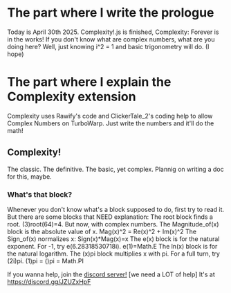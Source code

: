 # The part where I write the prologue
Today is April 30th 2025. Complexity!.js is finished, Complexity: Forever is in the works!
If you don't know what are complex numbers, what are you doing here?
Well, just knowing i^2 = 1 and basic trigonometry will do. (I hope)

# The part where I explain the Complexity extension
Complexity uses Rawify's code and ClickerTale_2's coding help to allow Complex Numbers on TurboWarp.
Just write the numbers and it'll do the math!

## Complexity!
The classic. The definitive. The basic, yet complex.
Plannig on writing a doc for this, maybe.
### What's that block?
Whenever you don't know what's a block supposed to do, first try to read it.
But there are some blocks that NEED explanation:
The root block finds a root. (3)root(64)=4. But now, with complex numbers.
The Magnitude_of(x) block is the absolute value of x. Mag(x)^2 = Re(x)^2 + Im(x)^2
The Sign_of(x) normalizes x: Sign(x)*Mag(x)=x
The e(x) block is for the natural exponent. For -1, try e(6.28318530718i). e(1)=Math.E
The ln(x) block is for the natural logarithm. 
The (x)pi block multiplies x with pi. For a full turn, try (2i)pi. (1)pi = ()pi = Math.PI

If you wanna help, join the [discord server!](https://discord.gg/JZUZxHpF) [we need a LOT of help] It's at https://discord.gg/JZUZxHpF

